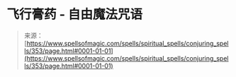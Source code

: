 <!--yml

分类：未分类

日期：2024年06月12日 18:33:01

-->

# 飞行膏药 - 自由魔法咒语

> 来源：[https://www.spellsofmagic.com/spells/spiritual_spells/conjuring_spells/353/page.html#0001-01-01](https://www.spellsofmagic.com/spells/spiritual_spells/conjuring_spells/353/page.html#0001-01-01)

